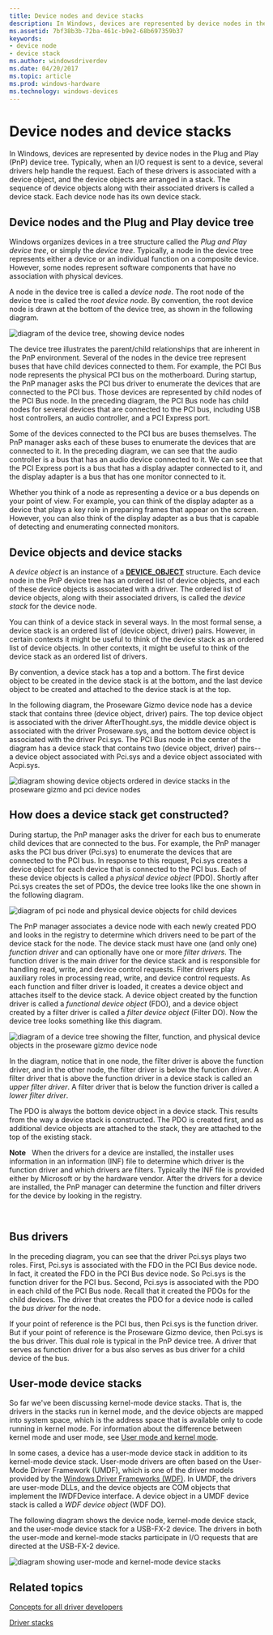 ```yaml
---
title: Device nodes and device stacks
description: In Windows, devices are represented by device nodes in the Plug and Play (PnP) device tree.
ms.assetid: 7bf38b3b-72ba-461c-b9e2-68b697359b37
keywords:
- device node
- device stack
ms.author: windowsdriverdev
ms.date: 04/20/2017
ms.topic: article
ms.prod: windows-hardware
ms.technology: windows-devices
---
```


# Device nodes and device stacks


In Windows, devices are represented by device nodes in the Plug and Play (PnP) device tree. Typically, when an I/O request is sent to a device, several drivers help handle the request. Each of these drivers is associated with a device object, and the device objects are arranged in a stack. The sequence of device objects along with their associated drivers is called a device stack. Each device node has its own device stack.

## <span id="Device_nodes_and_the_Plug_and_Play_device_tree"></span><span id="device_nodes_and_the_plug_and_play_device_tree"></span><span id="DEVICE_NODES_AND_THE_PLUG_AND_PLAY_DEVICE_TREE"></span>Device nodes and the Plug and Play device tree


Windows organizes devices in a tree structure called the *Plug and Play device tree*, or simply the *device tree*. Typically, a node in the device tree represents either a device or an individual function on a composite device. However, some nodes represent software components that have no association with physical devices.

A node in the device tree is called a *device node*. The root node of the device tree is called the *root device node*. By convention, the root device node is drawn at the bottom of the device tree, as shown in the following diagram.

![diagram of the device tree, showing device nodes](images/devicetree01.png)

The device tree illustrates the parent/child relationships that are inherent in the PnP environment. Several of the nodes in the device tree represent buses that have child devices connected to them. For example, the PCI Bus node represents the physical PCI bus on the motherboard. During startup, the PnP manager asks the PCI bus driver to enumerate the devices that are connected to the PCI bus. Those devices are represented by child nodes of the PCI Bus node. In the preceding diagram, the PCI Bus node has child nodes for several devices that are connected to the PCI bus, including USB host controllers, an audio controller, and a PCI Express port.

Some of the devices connected to the PCI bus are buses themselves. The PnP manager asks each of these buses to enumerate the devices that are connected to it. In the preceding diagram, we can see that the audio controller is a bus that has an audio device connected to it. We can see that the PCI Express port is a bus that has a display adapter connected to it, and the display adapter is a bus that has one monitor connected to it.

Whether you think of a node as representing a device or a bus depends on your point of view. For example, you can think of the display adapter as a device that plays a key role in preparing frames that appear on the screen. However, you can also think of the display adapter as a bus that is capable of detecting and enumerating connected monitors.

## <span id="Device_objects_and_device_stacks"></span><span id="device_objects_and_device_stacks"></span><span id="DEVICE_OBJECTS_AND_DEVICE_STACKS"></span>Device objects and device stacks


A *device object* is an instance of a [**DEVICE\_OBJECT**](https://msdn.microsoft.com/library/windows/hardware/ff543147) structure. Each device node in the PnP device tree has an ordered list of device objects, and each of these device objects is associated with a driver. The ordered list of device objects, along with their associated drivers, is called the *device stack* for the device node.

You can think of a device stack in several ways. In the most formal sense, a device stack is an ordered list of (device object, driver) pairs. However, in certain contexts it might be useful to think of the device stack as an ordered list of device objects. In other contexts, it might be useful to think of the device stack as an ordered list of drivers.

By convention, a device stack has a top and a bottom. The first device object to be created in the device stack is at the bottom, and the last device object to be created and attached to the device stack is at the top.

In the following diagram, the Proseware Gizmo device node has a device stack that contains three (device object, driver) pairs. The top device object is associated with the driver AfterThought.sys, the middle device object is associated with the driver Proseware.sys, and the bottom device object is associated with the driver Pci.sys. The PCI Bus node in the center of the diagram has a device stack that contains two (device object, driver) pairs--a device object associated with Pci.sys and a device object associated with Acpi.sys.

![diagram showing device objects ordered in device stacks in the proseware gizmo and pci device nodes](images/prosewaredevicenode01.png)

## <span id="How_does_a_device_stack_get_constructed_"></span><span id="how_does_a_device_stack_get_constructed_"></span><span id="HOW_DOES_A_DEVICE_STACK_GET_CONSTRUCTED_"></span>How does a device stack get constructed?


During startup, the PnP manager asks the driver for each bus to enumerate child devices that are connected to the bus. For example, the PnP manager asks the PCI bus driver (Pci.sys) to enumerate the devices that are connected to the PCI bus. In response to this request, Pci.sys creates a device object for each device that is connected to the PCI bus. Each of these device objects is called a *physical device object* (PDO). Shortly after Pci.sys creates the set of PDOs, the device tree looks like the one shown in the following diagram.

![diagram of pci node and physical device objects for child devices](images/prosewaredevicenode04.png)

The PnP manager associates a device node with each newly created PDO and looks in the registry to determine which drivers need to be part of the device stack for the node. The device stack must have one (and only one) *function driver* and can optionally have one or more *filter drivers*. The function driver is the main driver for the device stack and is responsible for handling read, write, and device control requests. Filter drivers play auxiliary roles in processing read, write, and device control requests. As each function and filter driver is loaded, it creates a device object and attaches itself to the device stack. A device object created by the function driver is called a *functional device object* (FDO), and a device object created by a filter driver is called a *filter device object* (Filter DO). Now the device tree looks something like this diagram.

![diagram of a device tree showing the filter, function, and physical device objects in the proseware gizmo device node](images/prosewaredevicenode02.png)

In the diagram, notice that in one node, the filter driver is above the function driver, and in the other node, the filter driver is below the function driver. A filter driver that is above the function driver in a device stack is called an *upper filter driver*. A filter driver that is below the function driver is called a *lower filter driver*.

The PDO is always the bottom device object in a device stack. This results from the way a device stack is constructed. The PDO is created first, and as additional device objects are attached to the stack, they are attached to the top of the existing stack.

**Note**  
When the drivers for a device are installed, the installer uses information in an information (INF) file to determine which driver is the function driver and which drivers are filters. Typically the INF file is provided either by Microsoft or by the hardware vendor. After the drivers for a device are installed, the PnP manager can determine the function and filter drivers for the device by looking in the registry.

 

## <span id="Bus_drivers"></span><span id="bus_drivers"></span><span id="BUS_DRIVERS"></span>Bus drivers


In the preceding diagram, you can see that the driver Pci.sys plays two roles. First, Pci.sys is associated with the FDO in the PCI Bus device node. In fact, it created the FDO in the PCI Bus device node. So Pci.sys is the function driver for the PCI bus. Second, Pci.sys is associated with the PDO in each child of the PCI Bus node. Recall that it created the PDOs for the child devices. The driver that creates the PDO for a device node is called the *bus driver* for the node.

If your point of reference is the PCI bus, then Pci.sys is the function driver. But if your point of reference is the Proseware Gizmo device, then Pci.sys is the bus driver. This dual role is typical in the PnP device tree. A driver that serves as function driver for a bus also serves as bus driver for a child device of the bus.

## <span id="User-mode_device_stacks"></span><span id="user-mode_device_stacks"></span><span id="USER-MODE_DEVICE_STACKS"></span>User-mode device stacks


So far we've been discussing kernel-mode device stacks. That is, the drivers in the stacks run in kernel mode, and the device objects are mapped into system space, which is the address space that is available only to code running in kernel mode. For information about the difference between kernel mode and user mode, see [User mode and kernel mode](user-mode-and-kernel-mode.md).

In some cases, a device has a user-mode device stack in addition to its kernel-mode device stack. User-mode drivers are often based on the User-Mode Driver Framework (UMDF), which is one of the driver models provided by the [Windows Driver Frameworks (WDF)](https://docs.microsoft.com/windows-hardware/drivers/wdf/). In UMDF, the drivers are user-mode DLLs, and the device objects are COM objects that implement the IWDFDevice interface. A device object in a UMDF device stack is called a *WDF device object* (WDF DO).

The following diagram shows the device node, kernel-mode device stack, and the user-mode device stack for a USB-FX-2 device. The drivers in both the user-mode and kernel-mode stacks participate in I/O requests that are directed at the USB-FX-2 device.

![diagram showing user-mode and kernel-mode device stacks](images/userandkerneldevicestacks01.png)

## <span id="related_topics"></span>Related topics


[Concepts for all driver developers](concepts-and-knowledge-for-all-driver-developers.md)

[Driver stacks](driver-stacks.md)

 

 






